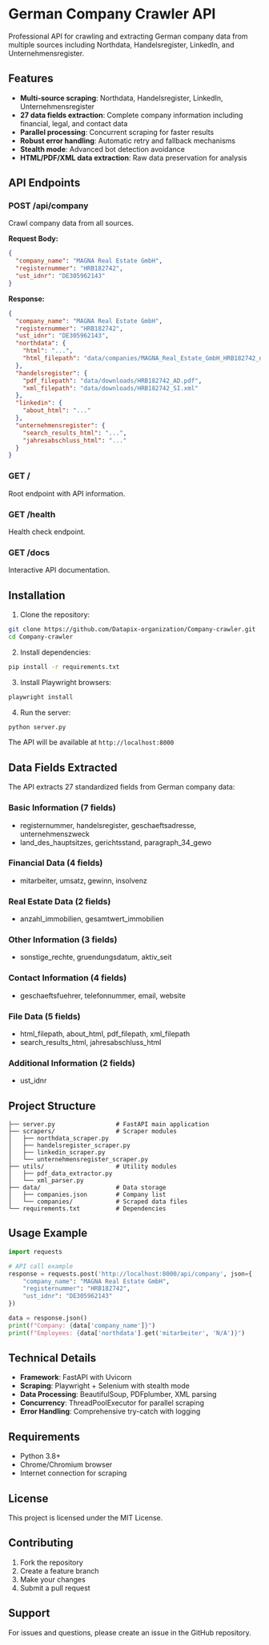 # German Company Crawler API

Professional API for crawling and extracting German company data from multiple sources including Northdata, Handelsregister, LinkedIn, and Unternehmensregister.

## Features

- **Multi-source scraping**: Northdata, Handelsregister, LinkedIn, Unternehmensregister
- **27 data fields extraction**: Complete company information including financial, legal, and contact data
- **Parallel processing**: Concurrent scraping for faster results
- **Robust error handling**: Automatic retry and fallback mechanisms
- **Stealth mode**: Advanced bot detection avoidance
- **HTML/PDF/XML data extraction**: Raw data preservation for analysis

## API Endpoints

### POST /api/company
Crawl company data from all sources.

**Request Body:**
```json
{
  "company_name": "MAGNA Real Estate GmbH",
  "registernummer": "HRB182742",
  "ust_idnr": "DE305962143"
}
```

**Response:**
```json
{
  "company_name": "MAGNA Real Estate GmbH",
  "registernummer": "HRB182742",
  "ust_idnr": "DE305962143",
  "northdata": {
    "html": "...",
    "html_filepath": "data/companies/MAGNA_Real_Estate_GmbH_HRB182742_northdata.html"
  },
  "handelsregister": {
    "pdf_filepath": "data/downloads/HRB182742_AD.pdf",
    "xml_filepath": "data/downloads/HRB182742_SI.xml"
  },
  "linkedin": {
    "about_html": "..."
  },
  "unternehmensregister": {
    "search_results_html": "...",
    "jahresabschluss_html": "..."
  }
}
```

### GET /
Root endpoint with API information.

### GET /health
Health check endpoint.

### GET /docs
Interactive API documentation.

## Installation

1. Clone the repository:
```bash
git clone https://github.com/Datapix-organization/Company-crawler.git
cd Company-crawler
```

2. Install dependencies:
```bash
pip install -r requirements.txt
```

3. Install Playwright browsers:
```bash
playwright install
```

4. Run the server:
```bash
python server.py
```

The API will be available at `http://localhost:8000`

## Data Fields Extracted

The API extracts 27 standardized fields from German company data:

### Basic Information (7 fields)
- registernummer, handelsregister, geschaeftsadresse, unternehmenszweck
- land_des_hauptsitzes, gerichtsstand, paragraph_34_gewo

### Financial Data (4 fields)
- mitarbeiter, umsatz, gewinn, insolvenz

### Real Estate Data (2 fields)
- anzahl_immobilien, gesamtwert_immobilien

### Other Information (3 fields)
- sonstige_rechte, gruendungsdatum, aktiv_seit

### Contact Information (4 fields)
- geschaeftsfuehrer, telefonnummer, email, website

### File Data (5 fields)
- html_filepath, about_html, pdf_filepath, xml_filepath
- search_results_html, jahresabschluss_html

### Additional Information (2 fields)
- ust_idnr

## Project Structure

```
├── server.py                 # FastAPI main application
├── scrapers/                 # Scraper modules
│   ├── northdata_scraper.py
│   ├── handelsregister_scraper.py
│   ├── linkedin_scraper.py
│   └── unternehmensregister_scraper.py
├── utils/                    # Utility modules
│   ├── pdf_data_extractor.py
│   └── xml_parser.py
├── data/                     # Data storage
│   ├── companies.json        # Company list
│   └── companies/            # Scraped data files
└── requirements.txt          # Dependencies
```

## Usage Example

```python
import requests

# API call example
response = requests.post('http://localhost:8000/api/company', json={
    "company_name": "MAGNA Real Estate GmbH",
    "registernummer": "HRB182742",
    "ust_idnr": "DE305962143"
})

data = response.json()
print(f"Company: {data['company_name']}")
print(f"Employees: {data['northdata'].get('mitarbeiter', 'N/A')}")
```

## Technical Details

- **Framework**: FastAPI with Uvicorn
- **Scraping**: Playwright + Selenium with stealth mode
- **Data Processing**: BeautifulSoup, PDFplumber, XML parsing
- **Concurrency**: ThreadPoolExecutor for parallel scraping
- **Error Handling**: Comprehensive try-catch with logging

## Requirements

- Python 3.8+
- Chrome/Chromium browser
- Internet connection for scraping

## License

This project is licensed under the MIT License.

## Contributing

1. Fork the repository
2. Create a feature branch
3. Make your changes
4. Submit a pull request

## Support

For issues and questions, please create an issue in the GitHub repository.
